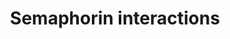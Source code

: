 ---
annotations:
- type: Pathway Ontology
  value: signaling pathway
authors:
- MaintBot
- Thomas
- ReactomeTeam
- Anwesha
description: Semaphorins are a large family of cell surface and secreted guidance
  molecules divided into eight classes on the basis of their structures. They all
  have an N-terminal conserved sema domain. Semaphorins signal through multimeric
  receptor complexes that include other proteins such as plexins and neuropilins.   View
  original pathway at [http://www.reactome.org/PathwayBrowser/#DIAGRAM=373755 Reactome].
last-edited: 2021-01-25
organisms:
- Homo sapiens
redirect_from:
- /index.php/Pathway:WP1907
- /instance/WP1907
schema-jsonld:
- '@context': https://schema.org/
  '@id': https://wikipathways.github.io/pathways/WP1907.html
  '@type': Dataset
  creator:
    '@type': Organization
    name: WikiPathways
  description: Semaphorins are a large family of cell surface and secreted guidance
    molecules divided into eight classes on the basis of their structures. They all
    have an N-terminal conserved sema domain. Semaphorins signal through multimeric
    receptor complexes that include other proteins such as plexins and neuropilins.   View
    original pathway at [http://www.reactome.org/PathwayBrowser/#DIAGRAM=373755 Reactome].
  keywords:
  - 'MyrG-CDK5R1(2-307) '
  - PAK1,2,3
  - 'p-S144,T423-PAK1 '
  - 'ITGB1 '
  - 'p-Y-DPYSL5 '
  - 'MYH14 '
  - 'p-S522-DPYSL2 '
  - alpha1beta1
  - 'p-Y-DPYSL4 '
  - 'p-Y-PLXNA4 '
  - 'LIMK1 '
  - 'ARHGEF12 '
  - ARHGEF11,ARHGEF12
  - SEMA4D:PTPRC
  - 'p-T508-LIMK1 '
  - 'SEMA6A '
  - 'RHOC '
  - SEMA6A
  - FES
  - Sema3A:Nrp-1:pPlexinA:Fyn:Fes:Rac-1-GTP
  - 'DPYSL5 '
  - 'HSP90AB1 '
  - LIM Kinases
  - HSP90AA1,HSP90AB1
  - GTP
  - 'MYL9 '
  - 'ARHGEF11 '
  - ATP
  - 'PLXNB1 '
  - 'p-Y-PLXNB1 '
  - 'CRMP1 '
  - CD72
  - SEMA6D
  - 'p-T509,T514,S518,S522-CRMP1 '
  - FARP2:PIP5KIgamma
  - PLXND1
  - PLXNC1
  - CRMP's tetramers
  - ROCK1,ROCK2:ROCKi
  - 'RAC1 '
  - 'PLXNB3 '
  - NRP1:PlexinA1-4:FYN
  - SEMA5A
  - 'p-S,T508-LIMK1 '
  - 'RHOB '
  - 'SEMA4D '
  - ROCK1,ROCK2
  - SEMA4D:ERBB2:p-Y-PLXNB1:RND1
  - SEMA3A:PLXND1
  - PTPRC
  - 'MYH10 '
  - muscle/non-muscle
  - GDP
  - RAC1:GDP
  - 'PIP5K1C '
  - 'RRAS '
  - RHOA:GDP
  - Active LIMK1
  - Sema3A:Nrp-1:PlexinA:Rac1-GTP:pPAK
  - SEMA4D:CD72
  - 'FYN '
  - TLN1
  - Activated
  - SEMA7A:Integrin
  - 'p-S3-CFL1 '
  - 'PLXND1 '
  - 'p-S522-CRMP1 '
  - PLXNA2,PLXNA4
  - p-T19,S20-MRLC-smooth muscle/non-muscle myosin II
  - SEMA7A:PLXNC1
  - 'MET '
  - PLXNB3
  - RND1:GTP
  - ROCK:RhoA/B/C:GTP
  - 'p-Y-PLXNA1 '
  - SEMA6D:PLXNA1:TREM2:DAP12
  - SEMA6A:PLXNA2,PLXNA4
  - 'SEMA3E '
  - PLXNA1:TREM2:DAP12
  - Sema3A:Nrp-1:PlexinA:Fyn:Cdk5:pCRMP's
  - 'CD72 '
  - H2O
  - Sema4D:pPlexin-B1:Met:RAC1-GTP
  - 'p-T509,T514,S518,S522-DPYSL3 '
  - 'TREM2 '
  - 'SEMA7A '
  - 'DPYSL4 '
  - p-T508-LIMK1
  - 'ROCK2 '
  - 'Class 2 myosins play a crucial role in a variety of cellular processes, including
    cell migration, polarity formation, and cytokinesis. '
  - 'p-Y-DPYSL3 '
  - FARP2
  - SEMA4D:MET:p-Y-PLXNB1
  - 'p-S154,T436-PAK3 '
  - 'DPYSL3 '
  - NRP1
  - Sema3A dimer
  - RHOA/B/C:GTP
  - 'MYL6 '
  - 'ARHGAP35 '
  - 'PLXNA4 '
  - 'MYL12B '
  - R-Ras-GTP
  - PAK1,2,3 dimer
  - 'ripasudil '
  - 'PAK2 '
  - CDK5:p35
  - p-LIMK
  - 'p-S141,T402-PAK2 '
  - 'PLXNA1 '
  - 'CDK5 '
  - GSK3B
  - 'DPYSL2 '
  - 'SEMA5A '
  - 'p-Y-DPYSL2 '
  - 'TYROBP '
  - 'GTP '
  - Smooth
  - SEMA4D:ERBB2:p-Y-PLXNB1:RND1:ARHGEF11,ARHGEF12
  - 'MYH11 '
  - R-Ras-GDP
  - 'p-T509,T514,S518,S522-DPYSL2 '
  - ROCKi
  - PIP5K1gamma:Talin-1
  - 'ERBB2 '
  - ITGA1:ITGB1
  - SEMA4D:ERBB2:p-Y-PLXNB1
  - 'pCofilin: Active'
  - 'p-S522-DPYSL3 '
  - 'SEMA6D '
  - RhoA,B,C:GDP
  - 'RHOA '
  - 'FARP2 '
  - A:Fyn
  - RAC1:GTP
  - Plexin-A1-4:FYN
  - 'p-Y-PLXNA3 '
  - Sema3A:NRP-1:pPlexin-A:Fyn:Fes
  - 'NRP1 '
  - LIMK1
  - 'p-Y-CRMP1 '
  - 'LIMK2 '
  - 'SEMA4A '
  - CFL1
  - 'PTPRC '
  - SEMA4D:MET:p-Y-PLXNB1:RND1:GTP:ARHGAP35
  - 'PLXNA3 '
  - Sema3A:Nrp-1:PlexinA:Fyn:pCdk5
  - 'GDP '
  - Pi
  - Plexin-B1:Met
  - LIMK-1
  - 'p-Y15-CDK5 '
  - NRP1:PlexinA1-4:FARP2:FYN
  - SEMA4D
  - Sema3A:Nrp-1:Plexin
  - 'p-T505-LIMK2 '
  - SEMA4D:MET:p-Y-PLXNB1:RND1:GTP
  - SEMA4A
  - 'ITGA1 '
  - SEMA4D dimer
  - RHOA:GTP
  - 'RND1 '
  - Sema3A:Nrp-1:PlexinA:Rac1-GTP:PAK
  - 'PLXNC1 '
  - 'p-Y-PLXNA2 '
  - SEMA4A:PLXND1
  - 'p-S544-DPYSL4 '
  - SEMA5A:PLXNB3
  - 'HSP90AA1 '
  - Sema3A:Nrp-1:PlexinA:Fyn
  - Sema3A:Nrp-1:pPlexinA:Fyn:Fes:Rac-1-GTP:Rnd1
  - Plexin-B1:ErbB2
  - SEMA3E
  - ADP
  - 'p-T19,S20-MYL12B '
  - 'ROCK1 '
  - 'PAK1 '
  - myosin II
  - SEMA7A
  - ARHGAP35
  - 'SEMA3A '
  - 'FES '
  - 'p-S534-DPYSL5 '
  - 'TLN1 '
  - 'PAK3 '
  - 'p-T19,S20-MYL9 '
  - pLIMK dimer:HSP-90
  - Sema3A:NP-1:Plexin-A:Fes:CRMP
  - 'PLXNA2 '
  - 'MYH9 '
  license: CC0
  name: Semaphorin interactions
seo: CreativeWork
title: Semaphorin interactions
wpid: WP1907
---